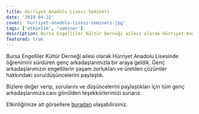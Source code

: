 ```yaml
---
title: Hürriyet Anadolu Lisesi Semineri
date: '2019-04-22'
cover: 'hurriyet-anadolu-lisesi-semineri.jpg'
tags: ['etkinlik', 'seminer']
description: Bursa Engelliler Kültür Derneği ailesi olarak Hürriyet Anadolu Lisesinde öğrenimini sürdüren genç arkadaşlarımızla bir araya geldik.
featured: true
---
```


Bursa Engelliler Kültür Derneği ailesi olarak Hürriyet Anadolu Lisesinde öğrenimini sürdüren genç arkadaşlarımızla bir araya geldik. Genç arkadaşlarımızın engellilerin yaşam zorlukları ve üretilen çözümler hakkındaki soru/düşüncelerini paylaştık.

Bizlere değer verip, sorularını ve düşüncelerini paylaştıkları için tüm genç arkadaşlarımıza canı gönülden teşekkürlerimizi sunarız.

Etkinliğimize ait görsellere <a href="https://photos.app.goo.gl/R3CXuNPfZgk1HNNfA" target="_blank" rel="noopener noreferrer">buradan</a> ulaşabilirsiniz.
